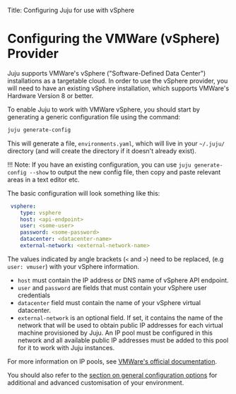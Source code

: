 
Title: Configuring Juju for use with vSphere

# Configuring the VMWare (vSphere) Provider

Juju supports VMWare's vSphere ("Software-Defined Data Center") installations
as a targetable cloud. In order to use the vSphere provider, you will need to
have an existing vSphere installation, which supports VMWare's Hardware Version
8 or better.


To enable Juju to work with VMWare vSphere, you should start by generating a
generic configuration file using the command:

```bash
juju generate-config
```

This will generate a file, `environments.yaml`, which will live in your
`~/.juju/` directory (and will create the directory if it doesn't already
exist).

!!! Note: If you have an existing configuration, you can use
`juju generate-config --show` to output the new config file, then copy and
paste relevant areas in a text editor etc.

The basic configuration will look something like this:

```yaml
 vsphere:
    type: vsphere
    host: <api-endpoint>
    user: <some-user>
    password: <some-password>
    datacenter: <datacenter-name>
    external-network: <external-network-name>
```

The values indicated by angle brackets (`<` and `>`) need to be replaced, (e.g `user: vmuser`)
with your vSphere information. 
  - `host` must contain the IP address or DNS name of vSphere API endpoint. 
  - `user` and `password` are fields that must contain your vSphere user credentials 
  - `datacenter` field must contain the name of your vSphere virtual datacenter. 
  - `external-network` is an optional field. If set, it contains the name of the network that will be used to obtain public IP addresses for each virtual machine provisioned by Juju. An IP pool must be configured in this network and all available public IP addresses must be added to this pool for it to work with Juju instances. 

For more information on IP pools, see 
[VMWare's official documentation](https://pubs.vmware.com/vsphere-51/index.jsp?topic=2Fcom.vmware.vsphere.vm_admin.doc%2FGUID-5B3AF10D-8E4A-403C-B6D1-91D9171A3371.html).

You should also refer to the 
[section on general configuration options](config-general.html)
for additional and advanced customisation of your environment.
